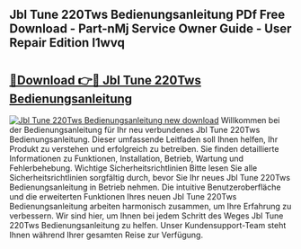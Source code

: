 ## Jbl Tune 220Tws Bedienungsanleitung PDf Free Download - Part-nMj Service Owner Guide - User Repair Edition I1wvq

# <h2><a href="http://df4839k.blite.top/?on=Jbl+Tune+220Tws+Bedienungsanleitung">🔗Download 👉🔴 Jbl Tune 220Tws Bedienungsanleitung</a></h2>

[![Jbl Tune 220Tws Bedienungsanleitung new download](https://i.imgur.com/lujVjoI.png)](http://df4839k.blite.top/?on=Jbl+Tune+220Tws+Bedienungsanleitung)
Willkommen bei der Bedienungsanleitung für Ihr neu verbundenes Jbl Tune 220Tws Bedienungsanleitung. Dieser umfassende Leitfaden soll Ihnen helfen, Ihr Produkt zu verstehen und erfolgreich zu betreiben. Sie finden detaillierte Informationen zu Funktionen, Installation, Betrieb, Wartung und Fehlerbehebung. Wichtige Sicherheitsrichtlinien Bitte lesen Sie alle Sicherheitsrichtlinien sorgfältig durch, bevor Sie Ihr neues Jbl Tune 220Tws Bedienungsanleitung in Betrieb nehmen. Die intuitive Benutzeroberfläche und die erweiterten Funktionen Ihres neuen Jbl Tune 220Tws Bedienungsanleitung arbeiten harmonisch zusammen, um Ihre Erfahrung zu verbessern. Wir sind hier, um Ihnen bei jedem Schritt des Weges Jbl Tune 220Tws Bedienungsanleitung zu helfen. Unser Kundensupport-Team steht Ihnen während Ihrer gesamten Reise zur Verfügung.
